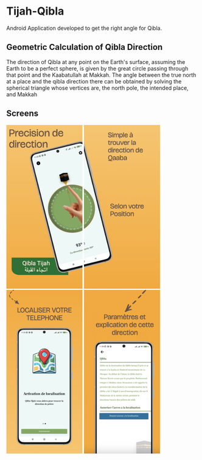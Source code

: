 # Tijah-Qibla

Android Application developed to get the right angle for Qibla.

## Geometric Calculation of Qibla Direction

The direction of Qibla at any point on the Earth's surface, assuming the Earth to be a perfect sphere, is given by the great circle passing through that point and the Kaabatullah at Makkah.
The angle between the true north at a place and the qibla direction there can be obtained by solving the spherical triangle whose vertices are, the north pole, the intended place, and Makkah

## Screens

<div>
  <img src="/demo/Screenshot_1.png" width="200" height="430"/>
  <img src="/demo/Screenshot_2.png" width="200" height="430"/>
</div>

<div>
  <img src="/demo/Screenshot_3.png" width="200" height="430"/>
  <img src="/demo/Screenshot_4.png" width="200" height="430"/>
</div>
